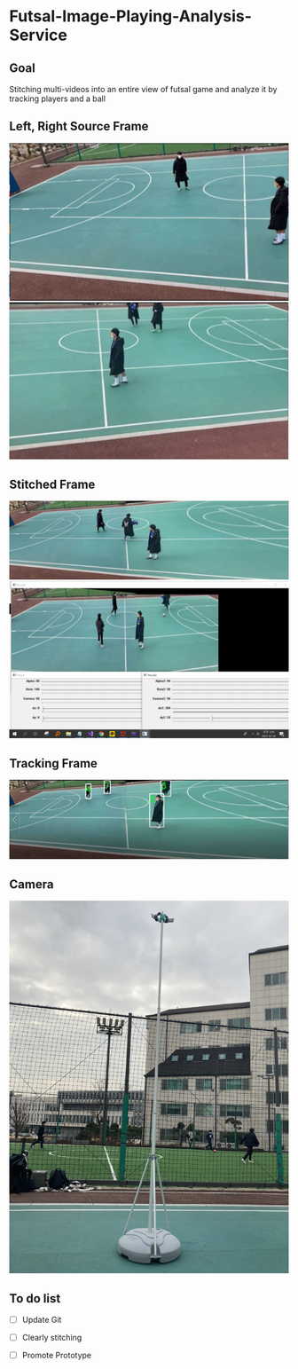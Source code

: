 # Futsal-Image-Playing-Analysis-Service
## Goal 
Stitching multi-videos into an entire view of futsal game and analyze it by tracking players and a ball

## Left, Right Source Frame
![img](./img/left.JPG)
![img](./img/right.JPG) 

## Stitched Frame
![img](./img/frame.png)
![img](./img/HomographyControl.png)

## Tracking Frame
![img](./img/tracking.JPG)

## Camera
![img](./img/camera.jpg)

## To do list
- [ ] Update Git 
- [ ] Clearly stitching
- [ ] Promote Prototype


